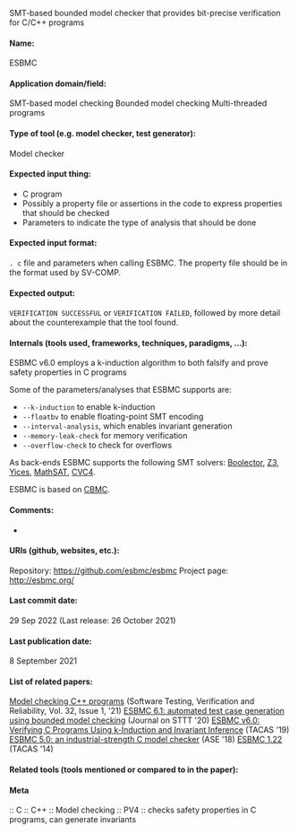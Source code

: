 SMT-based bounded model checker that provides bit-precise verification for C/C++ programs

#### Name:
ESBMC

#### Application domain/field:
SMT-based model checking
Bounded model checking
Multi-threaded programs

#### Type of tool (e.g. model checker, test generator):
Model checker

#### Expected input thing:
- C program
- Possibly a property file or assertions in the code to express properties that should be checked
- Parameters to indicate the type of analysis that should be done

#### Expected input format:
`. c` file and parameters when calling ESBMC.
The property file should be in the format used by SV-COMP.

#### Expected output:
`VERIFICATION SUCCESSFUL` or `VERIFICATION FAILED`, followed by more detail about the counterexample that the tool found.

#### Internals (tools used, frameworks, techniques, paradigms, ...):
ESBMC v6.0 employs a k-induction algorithm to both falsify and prove safety properties in C programs

Some of the parameters/analyses that ESBMC supports are:
- `--k-induction` to enable k-induction
- `--floatbv` to enable floating-point SMT encoding
- `--interval-analysis`, which enables invariant generation
- `--memory-leak-check` for memory verification
- `--overflow-check` to check for overflows

As back-ends ESBMC supports the following SMT solvers: [Boolector](Solvers/SMT/Boolector.md), [Z3](Solvers/SMT/Z3.md), [Yices](Solvers/SMT/Yices.md), [MathSAT](Solvers/SMT/MathSAT.md), [CVC4](Solvers/SMT/CVC4.md).

ESBMC is based on [CBMC](Checkers/CBMC.md).

#### Comments:
-

#### URIs (github, websites, etc.):
Repository: https://github.com/esbmc/esbmc
Project page: http://esbmc.org/

#### Last commit date:
29 Sep 2022
(Last release: 26 October 2021)

#### Last publication date:
8 September 2021

#### List of related papers:
[Model checking C++ programs](https://doi.org/10.1002/stvr.1793) (Software Testing, Verification and Reliability, Vol. 32, Issue 1, '21)
[ESBMC 6.1: automated test case generation using bounded model checking](https://doi.org/10.1007/s10009-020-00571-2) (Journal on STTT '20)
[ESBMC v6.0: Verifying C Programs Using k-Induction and Invariant Inference](https://doi.org/10.1007/978-3-030-17502-3_15) (TACAS '19)
[ESBMC 5.0: an industrial-strength C model checker](https://doi.org/10.1145/3238147.3240481) (ASE '18)
[ESBMC 1.22](https://doi.org/10.1007/978-3-642-54862-8_31) (TACAS '14)

#### Related tools (tools mentioned or compared to in the paper):

#### Meta
:: C
:: C++
:: Model checking
:: PV4 :: checks safety properties in C programs, can generate invariants
